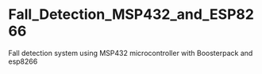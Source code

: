 # Fall_Detection_MSP432_and_ESP8266
Fall detection system using MSP432 microcontroller with Boosterpack and esp8266
